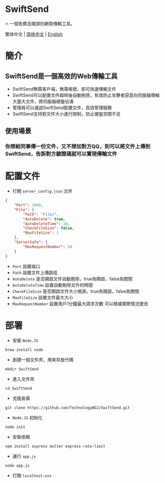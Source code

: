 # SwiftSend

🔥 一個免費且開源的網頁傳輸工具。

繁体中文 | [简体中文](./README_CH.md) | [English](./README.md)

# 簡介
## SwiftSend是一個高效的Web傳輸工具
- SwiftSend無需客戶端，無需帳號，即可快速傳輸文件
- SwiftSend可以配置文件超時後自動刪除，有效防止攻擊者惡意向伺服器傳輸大量大文件，將伺服器硬盤佔滿
- 管理員可以通過SwiftSend配置文件，高效管理服務
- SwiftSend支持對文件大小進行限制，防止硬盤空間不足

## 使用場景
### 你想給同事傳一份文件，又不想加對方QQ，則可以將文件上傳到SwiftSend，告訴對方驗證碼就可以實現傳輸文件

# 配置文件
- 打開 `server_config.json` 文件
```json
{
    "Port": 3000,
    "File": {
        "Path": "File/",
        "AutoDelete": true,
        "AutoDeleteTime": 10,
        "CheckFileSize": false,
        "MaxFileSize": 1
    },
    "ServerSafe": {
        "MaxRequestNumber": 10
    }
}
```
- `Port` 設置端口
- `Path` 設置文件上傳路徑
- `AutoDelete` 是否開啟文件自動刪除，true為開啟，false為關閉
- `AutoDeleteTime` 設置自動刪除文件的時間
- `CheckFileSize` 是否開啟文件大小檢測，true為開啟，false為關閉
- `MaxFileSize` 設置文件最大大小
- `MaxRequestNumber` 設置用戶1分鐘最大請求次數
可以根據實際情況更改

# 部署
- 安裝 `Node.JS`
```shell
brew install node
```
- 創建一個文件夾，用來存放代碼
```shell
mkdir SwiftSend
```
- 進入文件夾
```shell
cd SwiftSend
```
- 克隆倉庫
```shell
git clone https://github.com/TechnologyWGJ/SwiftSend.git
```
- `Node.JS` 初始化
```shell
node init
```
- 安裝依賴
```shell
npm install express multer express-rate-limit
```
- 運行 `app.js`
```shell
node app.js
```
- 打開 `localhost:xxx`
